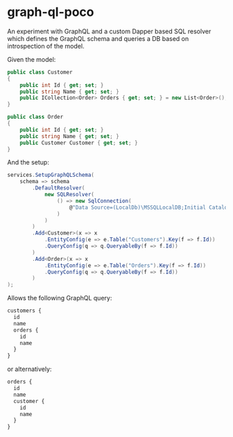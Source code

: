 # graph-ql-poco

An experiment with GraphQL and a custom Dapper based SQL resolver which defines the GraphQL schema and queries a DB based on introspection of the model.

Given the model:

```csharp
public class Customer
{
    public int Id { get; set; }
    public string Name { get; set; }
    public ICollection<Order> Orders { get; set; } = new List<Order>();
}

public class Order
{
    public int Id { get; set; }
    public string Name { get; set; }
    public Customer Customer { get; set; }
}
```

And the setup:

```csharp
services.SetupGraphQLSchema(
    schema => schema
        .DefaultResolver(
            new SQLResolver(
                () => new SqlConnection(
                    @"Data Source=(LocalDb)\MSSQLLocalDB;Initial Catalog=GraphQLTest;Integrated Security=SSPI"
                )
            )
        )
        .Add<Customer>(x => x
            .EntityConfig(e => e.Table("Customers").Key(f => f.Id))
            .QueryConfig(q => q.QueryableBy(f => f.Id))
        )
        .Add<Order>(x => x
            .EntityConfig(e => e.Table("Orders").Key(f => f.Id))
            .QueryConfig(q => q.QueryableBy(f => f.Id))
        )
);
```

Allows the following GraphQL query:

```graphql
customers {
  id
  name
  orders {
    id
    name
  }
}
```

or alternatively:

```graphql
orders {
  id
  name
  customer {
    id
    name
  }
}
```
